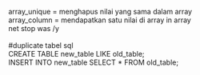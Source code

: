 array_unique = menghapus nilai yang sama dalam array <br>
array_column = mendapatkan satu nilai di array in array <br>
net stop was /y <br>
<br>
#duplicate tabel sql <br>
CREATE TABLE new_table LIKE old_table; <br> 
INSERT INTO new_table SELECT * FROM old_table; <br>
